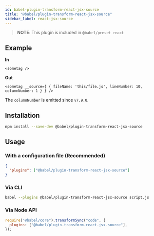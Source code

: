 ```yaml
---
id: babel-plugin-transform-react-jsx-source
title: "@babel/plugin-transform-react-jsx-source"
sidebar_label: react-jsx-source
---
```


> **NOTE**: This plugin is included in `@babel/preset-react`

## Example

**In**

```
<sometag />
```

**Out**

```
<sometag __source={ { fileName: 'this/file.js', lineNumber: 10, columnNumber: 1 } } />
```

The `columnNumber` is emitted since `v7.9.0`.

## Installation

```sh title="Shell"
npm install --save-dev @babel/plugin-transform-react-jsx-source
```

## Usage

### With a configuration file (Recommended)

```json title="babel.config.json"
{
  "plugins": ["@babel/plugin-transform-react-jsx-source"]
}
```

### Via CLI

```sh title="Shell"
babel --plugins @babel/plugin-transform-react-jsx-source script.js
```

### Via Node API

```js title="JavaScript"
require("@babel/core").transformSync("code", {
  plugins: ["@babel/plugin-transform-react-jsx-source"],
});
```
